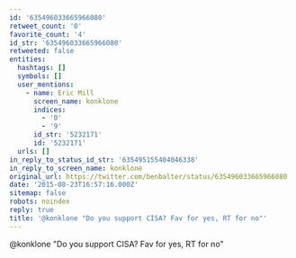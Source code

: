 ```yaml
---
id: '635496033665966080'
retweet_count: '0'
favorite_count: '4'
id_str: '635496033665966080'
retweeted: false
entities:
  hashtags: []
  symbols: []
  user_mentions:
    - name: Eric Mill
      screen_name: konklone
      indices:
        - '0'
        - '9'
      id_str: '5232171'
      id: '5232171'
  urls: []
in_reply_to_status_id_str: '635495155404046338'
in_reply_to_screen_name: konklone
original_url: https://twitter.com/benbalter/status/635496033665966080
date: '2015-08-23T16:57:16.000Z'
sitemap: false
robots: noindex
reply: true
title: '@konklone "Do you support CISA? Fav for yes, RT for no"'
---
```


@konklone "Do you support CISA? Fav for yes, RT for no"